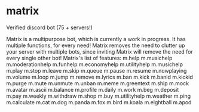 # matrix
Verified discord bot (75 + servers!)

Matrix is a multipurpose bot, which is currently a work in progress. It has multiple functions, for every need! Matrix removes the need to clutter up your server with multiple bots, since inviting Matrix will remove the need for every single other bot! Matrix's list of features:
m.help
m.musichelp
m.moderationhelp
m.funhelp
m.economyhelp
m.utilityhelp
m.musichelp
m.play
m.stop
m.leave
m.skip
m.queue
m.pause
m.resume
m.nowplaying
m.volume
m.loop
m.jump
m.remove
m.lyrics
m.ban
m.kick
m.banid
m.kickid
m.purge
m.mute
m.unmute
m.unban
m.meme
m.greentext
m.ship
m.mock
m.avatar
m.ascii
m.balance
m.profile
m.daily
m.work
m.beg
m.deposit
m.pay
m.weekly
m.withdraw
m.shop
m.buy
m.utilityhelp
m.weather
m.ping
m.calculate
m.cat
m.dog
m.panda
m.fox
m.bird
m.koala
m.eightball
m.apod
